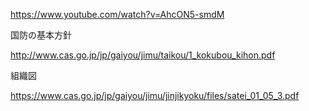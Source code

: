 https://www.youtube.com/watch?v=AhcON5-smdM


国防の基本方針

http://www.cas.go.jp/jp/gaiyou/jimu/taikou/1_kokubou_kihon.pdf

組織図

https://www.cas.go.jp/jp/gaiyou/jimu/jinjikyoku/files/satei_01_05_3.pdf
